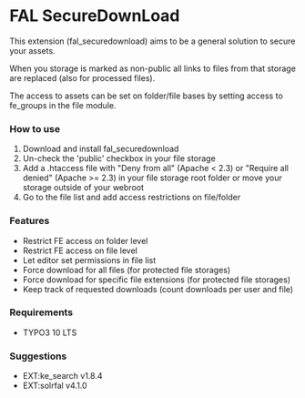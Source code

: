 FAL SecureDownLoad
===

This extension (fal_securedownload) aims to be a general solution to secure your assets.

When you storage is marked as non-public all links to files from that storage are replaced (also for processed files).

The access to assets can be set on folder/file bases by setting access to fe_groups in the file module.

### How to use

1. Download and install fal_securedownload
2. Un-check the 'public' checkbox in your file storage
3. Add a .htaccess file with "Deny from all" (Apache < 2.3) or "Require all denied" (Apache >= 2.3) in your file storage root folder or move your storage outside of your webroot
4. Go to the file list and add access restrictions on file/folder

### Features

- Restrict FE access on folder level
- Restrict FE access on file level
- Let editor set permissions in file list
- Force download for all files (for protected file storages)
- Force download for specific file extensions (for protected file storages)
- Keep track of requested downloads (count downloads per user and file)

### Requirements
- TYPO3 10 LTS

### Suggestions
- EXT:ke_search v1.8.4
- EXT:solrfal v4.1.0
